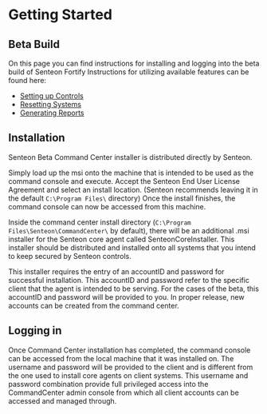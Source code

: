 # Getting Started 
## Beta Build

On this page you can find instructions for installing and logging into the beta build of Senteon Fortify
Instructions for utilizing available features can be found here:
  - [Setting up Controls](controls.md)
  - [Resetting Systems](resetting.md)
  - [Generating Reports](reports.md)

## Installation
Senteon Beta Command Center installer is distributed directly by Senteon. 

Simply load up the msi onto the machine that is intended to be used as the command console and execute. 
Accept the Senteon End User License Agreement and select an install location. (Senteon recommends leaving it in the default `C:\Program Files\` directory)
Once the install finishes, the command console can now be accessed from this machine. 

Inside the command center install directory (`C:\Program Files\Senteon\CommandCenter\` by default), there will be an additional .msi installer for the Senteon core agent called SenteonCoreInstaller. This installer should be distributed and installed onto all systems that you intend to keep secured by Senteon controls. 

This installer requires the entry of an accountID and password for successful installation. This accountID and password refer to the specific client that the agent is intended to be serving. For the cases of the beta, this accountID and password will be provided to you. 
In proper release, new accounts can be created from the command center. 


## Logging in
Once Command Center installation has completed, the command console can be accessed from the local machine that it was installed on. 
The username and password will be provided to the client and is different from the one used to install core agents on client systems. This username and password combination provide full privileged access into the CommandCenter admin console from which all client accounts can be accessed and managed through. 
